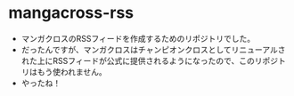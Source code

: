 # mangacross-rss

- マンガクロスのRSSフィードを作成するためのリポジトリでした。
- だったんですが、マンガクロスはチャンピオンクロスとしてリニューアルされた上にRSSフィードが公式に提供されるようになったので、このリポジトリはもう使われません。
- やったね！

